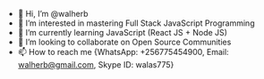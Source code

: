 - 👋 Hi, I’m @walherb
- 👀 I’m interested in mastering Full Stack JavaScript Programming
- 🌱 I’m currently learning JavaScript (React JS + Node JS)
- 💞️ I’m looking to collaborate on Open Source Communities
- 📫 How to reach me {WhatsApp: +256775454900, Email: walherb@gmail.com, Skype ID: walas775}

<!---
walherb/walherb is a ✨ special ✨ repository because its `README.md` (this file) appears on your GitHub profile.
You can click the Preview link to take a look at your changes.
--->
